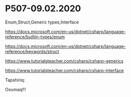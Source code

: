 # P507-09.02.2020

Enum,Struct,Generic types,Interface

https://docs.microsoft.com/en-us/dotnet/csharp/language-reference/builtin-types/enum

https://docs.microsoft.com/en-us/dotnet/csharp/language-reference/keywords/struct

https://www.tutorialsteacher.com/csharp/csharp-generics

https://www.tutorialsteacher.com/csharp/csharp-interface

Tapshiriq:

Oxumaq!!!
